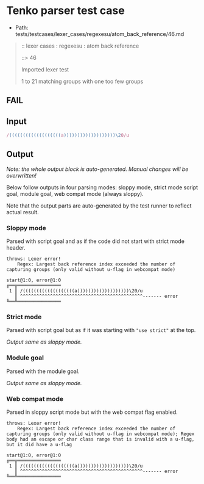 # Tenko parser test case

- Path: tests/testcases/lexer_cases/regexesu/atom_back_reference/46.md

> :: lexer cases : regexesu : atom back reference
>
> ::> 46
>
> Imported lexer test
>
> 1 to 21 matching groups with one too few groups

## FAIL

## Input

`````js
/(((((((((((((((((((a)))))))))))))))))))\20/u
`````

## Output

_Note: the whole output block is auto-generated. Manual changes will be overwritten!_

Below follow outputs in four parsing modes: sloppy mode, strict mode script goal, module goal, web compat mode (always sloppy).

Note that the output parts are auto-generated by the test runner to reflect actual result.

### Sloppy mode

Parsed with script goal and as if the code did not start with strict mode header.

`````
throws: Lexer error!
    Regex: Largest back reference index exceeded the number of capturing groups (only valid without u-flag in webcompat mode)

start@1:0, error@1:0
╔══╦════════════════
 1 ║ /(((((((((((((((((((a)))))))))))))))))))\20/u
   ║ ^^^^^^^^^^^^^^^^^^^^^^^^^^^^^^^^^^^^^^^^^^^^^------- error
╚══╩════════════════

`````

### Strict mode

Parsed with script goal but as if it was starting with `"use strict"` at the top.

_Output same as sloppy mode._

### Module goal

Parsed with the module goal.

_Output same as sloppy mode._

### Web compat mode

Parsed in sloppy script mode but with the web compat flag enabled.

`````
throws: Lexer error!
    Regex: Largest back reference index exceeded the number of capturing groups (only valid without u-flag in webcompat mode); Regex body had an escape or char class range that is invalid with a u-flag, but it did have a u-flag

start@1:0, error@1:0
╔══╦════════════════
 1 ║ /(((((((((((((((((((a)))))))))))))))))))\20/u
   ║ ^^^^^^^^^^^^^^^^^^^^^^^^^^^^^^^^^^^^^^^^^^^^^------- error
╚══╩════════════════

`````

